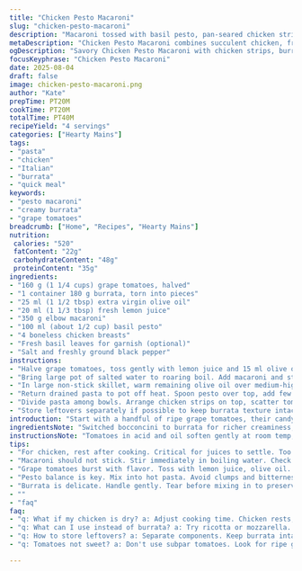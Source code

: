 ```yaml
---
title: "Chicken Pesto Macaroni"
slug: "chicken-pesto-macaroni"
description: "Macaroni tossed with basil pesto, pan-seared chicken strips, and juicy grape tomatoes paired with soft burrata chunks. A spin on classic Italian flavors, swapping bocconcini for rich burrata and standard tomatoes for grape tomatoes to boost sweetness. Olive oil and lemon juice offer brightness, balancing the creamy pesto. Cooking macs al dente keeps firm bite, avoiding mush. Chicken gets a golden crust from proper preheating and oil use. Assembly cold and hot provides contrasting textures."
metaDescription: "Chicken Pesto Macaroni combines succulent chicken, fresh grape tomatoes, and creamy burrata with basil pesto over perfectly cooked elbow macaroni"
ogDescription: "Savory Chicken Pesto Macaroni with chicken strips, burrata, and grape tomatoes. A flavorful Italian-inspired dish sure to impress family and friends"
focusKeyphrase: "Chicken Pesto Macaroni"
date: 2025-08-04
draft: false
image: chicken-pesto-macaroni.png
author: "Kate"
prepTime: PT20M
cookTime: PT20M
totalTime: PT40M
recipeYield: "4 servings"
categories: ["Hearty Mains"]
tags:
- "pasta"
- "chicken"
- "Italian"
- "burrata"
- "quick meal"
keywords:
- "pesto macaroni"
- "creamy burrata"
- "grape tomatoes"
breadcrumb: ["Home", "Recipes", "Hearty Mains"]
nutrition: 
 calories: "520"
 fatContent: "22g"
 carbohydrateContent: "48g"
 proteinContent: "35g"
ingredients:
- "160 g (1 1/4 cups) grape tomatoes, halved"
- "1 container 180 g burrata, torn into pieces"
- "25 ml (1 1/2 tbsp) extra virgin olive oil"
- "20 ml (1 1/3 tbsp) fresh lemon juice"
- "350 g elbow macaroni"
- "100 ml (about 1/2 cup) basil pesto"
- "4 boneless chicken breasts"
- "Fresh basil leaves for garnish (optional)"
- "Salt and freshly ground black pepper"
instructions:
- "Halve grape tomatoes, toss gently with lemon juice and 15 ml olive oil in a bowl. Season with salt and pepper. Tear burrata into rough pieces, fold in carefully without breaking too much. Leave at room temp to marry flavors."
- "Bring large pot of salted water to roaring boil. Add macaroni and stir immediately to prevent sticking. Cook until just tender but still toothy when bitten - start checking around 8 minutes. Drain promptly, saving a splash of pasta water as backup."
- "In large non-stick skillet, warm remaining olive oil over medium-high. Wait until oil shimmers but doesn’t smoke - this ensures golden crust, not soggy chicken. Season chicken breasts with salt and pepper. Cook in batches if needed. Sear chicken about 4 minutes per side or until an internal temp of 75°C reached. Rest on board 5 mins, then slice into strips against grain."
- "Return drained pasta to pot off heat. Spoon pesto over top, add few tablespoons reserved pasta water if sauce feels too thick. Stir briskly to coat evenly, checking for pesto balance – it should present fragrant herbal aroma without overwhelming basil bitterness."
- "Divide pasta among bowls. Arrange chicken strips on top, scatter tomato and burrata medley. Sprinkle torn basil leaves for fragrance and freshness if desired. Serve immediately."
- "Store leftovers separately if possible to keep burrata texture intact. Microwave gently or warm skillet for reheating chicken and pasta."
introduction: "Start with a handful of ripe grape tomatoes, their candy-sweet burst already hinting at summer’s best. Burrata replaces bocconcini here; richer, creamier, providing a luscious counterpoint to the herbal punch of pesto. Macaroni - elbow or small tube - carries the sauce well without drowning in it. Chicken breasts get the once-over in a smoking-hot pan to seal juices and build that nutty crust. Lemon juice and olive oil wake up the tomatoes, tender but still alive with brightness. Toss macaronis just off boil, saving that starchy pasta water for moments when the sauce needs loosening up - a technique to remember. Plates come together hot and cold, textures sharp and smooth, vibrant and earthy."
ingredientsNote: "Switched bocconcini to burrata for richer creaminess; more luxurious mouthfeel without sacrificing mildness. Grape tomatoes in place of cherry tomatoes - skin thinner, sweeter, tender flesh. Adjust oil quantities accordingly; extra virgin preferred though light olive oil works if budget pressed. Fresh lemon juice sharpens acidity but fresh squeezing needed over bottled for brightness. Macaroni preferred over macaronis as it holds pesto pools internally, unlike long pasta. Chicken breasts flattened slightly to ensure even cooking, but not pounded to mush. Basil optional – fresh torn leaves elevate aroma tremendously but fresh herbs decline in storage, add just before serving. Salt and freshly ground pepper—don't skip. Effective seasoning is straightforward but pivotal to the final complexity."
instructionsNote: "Tomatoes in acid and oil soften gently at room temp; cuts down fridge condensation and flavor dulling. Burrata tore naturally into bite-sized pieces, careful handling preserves creamy interiors. Macaroni cooking requires attention - vigorous boiling and early taste tests indicate ideal doneness. Overcooked pasta ruins texture, undercooked is unforgivable. Heat management crucial for chicken - too low and no browning, too high and burning without inside cook-through. Rest poultry 5 minutes for juices to redistribute – no throwing on plates immediately. Mixing pesto into piping hot pasta avoids clumping but use leftover pasta water to thin sauce if too dense. Assembly into bowls, not tossing completely avoids bruising burrata. Basil gives a herbal perfumed finish; add late to preserve volatile oils. Leftovers heat unevenly; best served fresh but gently warmed with splash of water or drizzle oil."
tips:
- "For chicken, rest after cooking. Critical for juices to settle. Too hot, you lose moisture. Use a hot pan, sear through. Aim for golden crust. Not soggy."
- "Macaroni should not stick. Stir immediately in boiling water. Check doneness often. Al dente for bite. Reserve pasta water, that helps with sauce if thick."
- "Grape tomatoes burst with flavor. Toss with lemon juice, olive oil. Room temp softens them. Essential for freshness. Don't skip seasoning. Use sea salt & fresh pepper."
- "Pesto balance is key. Mix into hot pasta. Avoid clumps and bitterness. Thin with pasta water if needed. Test frequently. Pesto should be fragrant, not overpowering."
- "Burrata is delicate. Handle gently. Tear before mixing in to preserve creaminess. Last-minute addition serves the best texture contrast. Add fresh basil for aroma."
- ""
- "faq"
faq:
- "q: What if my chicken is dry? a: Adjust cooking time. Chicken rests, juices redistribute. A pan too hot makes it burn outside. You want golden not scorched."
- "q: What can I use instead of burrata? a: Try ricotta or mozzarella. Each brings a different texture. Both won't give same creaminess you get."
- "q: How to store leftovers? a: Separate components. Keep burrata intact. Chicken and pasta together. Reheat gently in pan, splash water helps even heating."
- "q: Tomatoes not sweet? a: Don't use subpar tomatoes. Look for ripe grape. Always taste! Adjust acidity with more lemon. Consider adding honey or balsamic."

---
```

